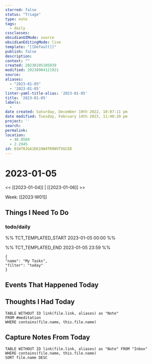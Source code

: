 ```yaml
---
starred: false
status: "Triage"
type: note
tags:
  - daily
cssclasses: 
obsidianUIMode: source
obsidianEditingMode: live
template: "[[Default]]"
publish: false
description: 
context: ""
created: 20230105105039
modified: 20230904121921
source: 
aliases:
  - "2023-01-05"
  - '2023-01-05'
linter-yaml-title-alias: '2023-01-05'
title: '2023-01-05'
labels:
  - 
date created: Saturday, December 10th 2022, 10:07:11 pm
date modified: Tuesday, February 14th 2023, 11:40:20 pm
project: ''
search: 
permalink: 
location:
  - 48.8584
  - 2.2945
id: 01H70JGA1EK19W4TR9NVTXGCED
---
```


# 2023-01-05

<< [[2023-01-04]] | [[2023-01-06]] >>

Week: [[2023-W01]]

## Things I Need To Do

### todo/daily

%% TCT_TEMPLATED_START 2023-01-05 00:00 %%

%% TCT_TEMPLATED_END 2023-01-05 23:59 %%

```todoist
{
"name": "My Tasks",
"filter": "today"
}
```

## Events That Happened Today

## Thoughts I Had Today


```dataview
TABLE WITHOUT ID link(file.link, aliases) as "Note"
FROM #meditation
WHERE contains(file.name, this.file.name)
```
## Capture Notes From Today

```dataview
TABLE WITHOUT ID link(file.link, aliases) as "Note" FROM "Inbox"
WHERE contains(file.name, this.file.name)
SORT file.name DESC
```
